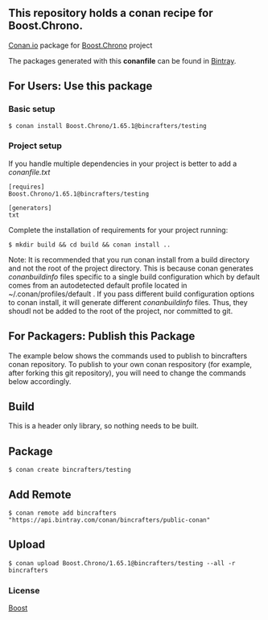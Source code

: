 ## This repository holds a conan recipe for Boost.Chrono.

[Conan.io](https://conan.io) package for [Boost.Chrono](https://github.com/Boostorg/Chrono) project

The packages generated with this **conanfile** can be found in [Bintray](https://bintray.com/bincrafters/public-conan/Boost.Chrono%3Abincrafters).

## For Users: Use this package

### Basic setup

    $ conan install Boost.Chrono/1.65.1@bincrafters/testing

### Project setup

If you handle multiple dependencies in your project is better to add a *conanfile.txt*

    [requires]
    Boost.Chrono/1.65.1@bincrafters/testing

    [generators]
    txt

Complete the installation of requirements for your project running:</small></span>

    $ mkdir build && cd build && conan install ..
	
Note: It is recommended that you run conan install from a build directory and not the root of the project directory.  This is because conan generates *conanbuildinfo* files specific to a single build configuration which by default comes from an autodetected default profile located in ~/.conan/profiles/default .  If you pass different build configuration options to conan install, it will generate different *conanbuildinfo* files.  Thus, they shoudl not be added to the root of the project, nor committed to git. 

## For Packagers: Publish this Package

The example below shows the commands used to publish to bincrafters conan repository. To publish to your own conan respository (for example, after forking this git repository), you will need to change the commands below accordingly. 

## Build  

This is a header only library, so nothing needs to be built.

## Package 

    $ conan create bincrafters/testing
	
## Add Remote

	$ conan remote add bincrafters "https://api.bintray.com/conan/bincrafters/public-conan"

## Upload

    $ conan upload Boost.Chrono/1.65.1@bincrafters/testing --all -r bincrafters

### License
[Boost](LICENSE)
